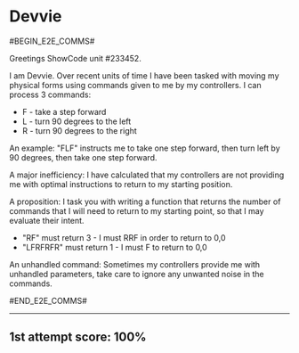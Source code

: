 # Devvie

#BEGIN_E2E_COMMS#



Greetings ShowCode unit #233452.



I am Devvie. Over recent units of time I have been tasked with moving my physical forms using commands given to me by my controllers. I can process 3 commands:



* F - take a step forward
* L - turn 90 degrees to the left
* R - turn 90 degrees to the right


An example: "FLF" instructs me to take one step forward, then turn left by 90 degrees, then take one step forward.



A major inefficiency: I have calculated that my controllers are not providing me with optimal instructions to return to my starting position.



A proposition: I task you with writing a function that returns the number of commands that I will need to return to my starting point, so that I may evaluate their intent.



* "RF" must return 3 - I must RRF in order to return to 0,0
* "LFRFRFR" must return 1 - I must F to return to 0,0


An unhandled command: Sometimes my controllers provide me with unhandled parameters, take care to ignore any unwanted noise in the commands.



#END_E2E_COMMS#

-----

## 1st attempt score: 100%
